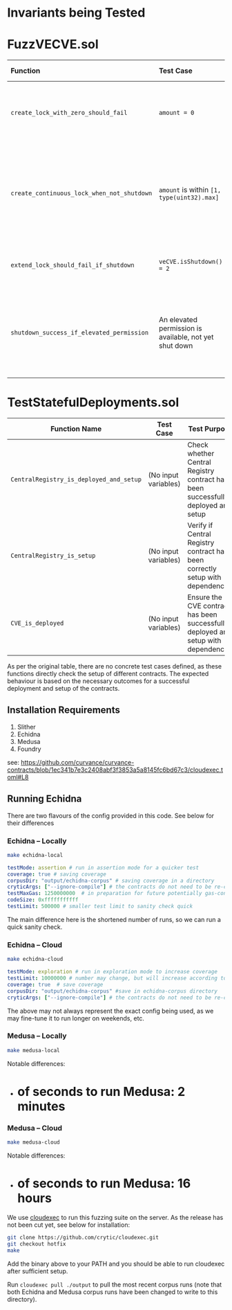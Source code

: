 # Invariants being Tested 

# FuzzVECVE.sol


| Function                                   | Test Case                                              | Test Purpose                                                                                 | Expected Behaviour                                                                  |
| :----------------------------------------- | :----------------------------------------------------- | :------------------------------------------------------------------------------------------- | :---------------------------------------------------------------------------------- |
| `create_lock_with_zero_should_fail`        | `amount = 0`                                           | A lock shouldn't be able to be created with 0 amount, it should fail instead.                | Error with `_INVALID_LOCK_SELECTOR`                                                 |
| `create_continuous_lock_when_not_shutdown` | `amount` is within `[1, type(uint32).max]`             | Checks success case for creating a lock. Amount is clamped within the lower and upper bound. | Successful transfer of specified CVE tokens and equivalent minting of VE-CVE tokens |
| `extend_lock_should_fail_if_shutdown`      | `veCVE.isShutdown() = 2`                               | Extension of lock should fail if shutdown is in progress                                     | Error with `_VECVE_SHUTDOWN_SELECTOR`                                               |
| `shutdown_success_if_elevated_permission`  | An elevated permission is available, not yet shut down | The function should successfully shutdown if called by an address with elevated permissions  | Shutdown state successfully set, no error                                           |

# TestStatefulDeployments.sol


| Function Name                           | Test Case            | Test Purpose                                                                       | Expected Behaviour                                                        |
| --------------------------------------- | -------------------- | ---------------------------------------------------------------------------------- | ------------------------------------------------------------------------- |
| `CentralRegistry_is_deployed_and_setup` | (No input variables) | Check whether Central Registry contract has been successfully deployed and setup   | Successful deployment and setup of Central Registry contract              |
| `CentralRegistry_is_setup`              | (No input variables) | Verify if Central Registry contract has been correctly setup with dependencies     | Successful setup of Central Registry with correct dependencies            |
| `CVE_is_deployed`                       | (No input variables) | Ensure the CVE contract has been successfully deployed and setup with dependencies | Successful deployment and setup of CVE contract with correct dependencies |

As per the original table, there are no concrete test cases defined, as these functions directly check the setup of different contracts. The expected behaviour is based on the necessary outcomes for a successful deployment and setup of the contracts.

## Installation Requirements

1. Slither 
2. Echidna 
3. Medusa 
4. Foundry 
   
see: 
https://github.com/curvance/curvance-contracts/blob/1ec341b7e3c2408abf3f3853a5a8145fc6bd67c3/cloudexec.toml#L8

## Running Echidna
There are two flavours of the config provided in this code. See below for their differences 

### Echidna – Locally

```bash
make echidna-local 
```

```yaml 
testMode: assertion # run in assertion mode for a quicker test 
coverage: true # saving coverage  
corpusDir: "output/echidna-corpus" # saving coverage in a directory 
cryticArgs: ["--ignore-compile"] # the contracts do not need to be re-compiled 
testMaxGas: 1250000000  # in preparation for future potentially gas-consuming operations 
codeSize: 0xfffffffffff 
testLimit: 500000 # smaller test limit to sanity check quick 
```

The main difference here is the shortened number of runs, so we can run a quick sanity check. 

### Echidna – Cloud 
```bash
make echidna-cloud
```

```yaml
testMode: exploration # run in exploration mode to increase coverage 
testLimit: 10000000 # number may change, but will increase according to coverage   
coverage: true  # save coverage
corpusDir: "output/echidna-corpus" #save in echidna-corpus directory 
cryticArgs: ["--ignore-compile"] # the contracts do not need to be re-compiled 
```
The above may not always represent the exact config being used, as we may fine-tune it to run longer on weekends, etc. 

### Medusa – Locally 

```bash 
make medusa-local
```
Notable differences: 
- # of seconds to run Medusa: 2 minutes 

### Medusa – Cloud 

```bash 
make medusa-cloud
```
Notable differences: 
- # of seconds to run Medusa: 16 hours 


We use [cloudexec](https://github.com/crytic/cloudexec/tree/hotfix) to run this fuzzing suite on the server. As the release has not been cut yet, see below for installation: 
```bash
git clone https://github.com/crytic/cloudexec.git
git checkout hotfix 
make
```
Add the binary above to your PATH and you should be able to run cloudexec after sufficient setup.

Run `cloudexec pull ./output` to pull the most recent corpus runs (note that both Echidna and Medusa corpus runs have been changed to write to this directory).